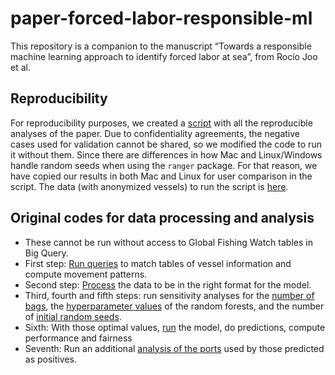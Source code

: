 
# paper-forced-labor-responsible-ml

This repository is a companion to the manuscript “Towards a responsible
machine learning approach to identify forced labor at sea”, from Rocío
Joo et al.

## Reproducibility

For reproducibility purposes, we created a
[script](https://github.com/GlobalFishingWatch/forced-labor-trustability/tree/main/scripts/model_repro_training_data.R)
with all the reproducible analyses of the paper. Due to confidentiality
agreements, the negative cases used for validation cannot be shared, so
we modified the code to run it without them. Since there are differences
in how Mac and Linux/Windows handle random seeds when using the `ranger`
package. For that reason, we have copied our results in both Mac and
Linux for user comparison in the script. The data (with anonymized
vessels) to run the script is
[here](https://github.com/GlobalFishingWatch/forced-labor-trustability/tree/main/data/training_repro.csv).

## Original codes for data processing and analysis

-   These cannot be run without access to Global Fishing Watch tables in
    Big Query.
-   First step: [Run
    queries](https://github.com/GlobalFishingWatch/forced-labor-trustability/blob/main/scripts/01_queries_premodel.r)
    to match tables of vessel information and compute movement patterns.
-   Second step:
    [Process](https://github.com/GlobalFishingWatch/forced-labor-trustability/blob/main/scripts/02_format_data.r)
    the data to be in the right format for the model.
-   Third, fourth and fifth steps: run sensitivity analyses for the
    [number of
    bags](https://github.com/GlobalFishingWatch/forced-labor-trustability/blob/main/scripts/03_sensitivity_bags.r),
    the [hyperparameter
    values](https://github.com/GlobalFishingWatch/forced-labor-trustability/blob/main/scripts/04_sensitivity_hyper.r)
    of the random forests, and the number of [initial random
    seeds](https://github.com/GlobalFishingWatch/forced-labor-trustability/blob/main/scripts/05_sensitivity_seeds.r).
-   Sixth: With those optimal values,
    [run](https://github.com/GlobalFishingWatch/forced-labor-trustability/blob/main/scripts/06_model_run_non_repro.r)
    the model, do predictions, compute performance and fairness
-   Seventh: Run an additional [analysis of the
    ports](https://github.com/GlobalFishingWatch/forced-labor-trustability/blob/original/scripts/07_port_analysis.r)
    used by those predicted as positives.

